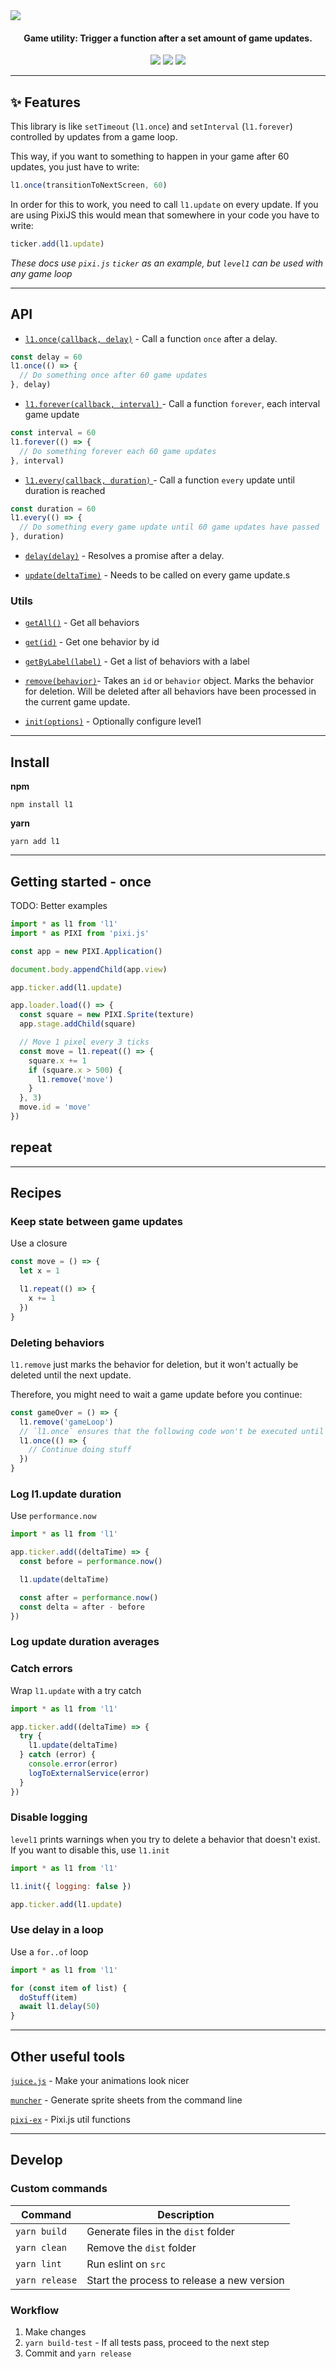<img src="./level1.png">
<h4 align="center">
  Game utility: Trigger a function after a set amount of game updates.
</h4>
<div align="center">
  <img src="https://badgen.net/npm/v/l1?icon=npm" />
  <!-- <img src="https://badgen.net/npm/dw/l1?icon=npm" /> -->
  <img src="https://badgen.net/bundlephobia/minzip/l1" />
  <img src="https://badgen.net/github/last-commit/rymdkraftverk/level1?icon=github" />
</div>

---

## :sparkles: Features

This library is like `setTimeout` (`l1.once`) and `setInterval` (`l1.forever`) controlled by updates from a game loop.

This way, if you want to something to happen in your game after 60 updates, you just have to write:

```js
l1.once(transitionToNextScreen, 60)
```

In order for this to work, you need to call `l1.update` on every update. If you are using PixiJS this would mean that somewhere in your code you have to write:

```js
ticker.add(l1.update)
```

_These docs use `pixi.js` `ticker` as an example, but `level1` can be used with any game loop_

---

## API

- [`l1.once(callback, delay)`](docs/once.md) - Call a function `once` after a delay.

```js
const delay = 60
l1.once(() => {
  // Do something once after 60 game updates
}, delay)
```

- [`l1.forever(callback, interval)` ](docs/forever.md) - Call a function `forever`, each interval game update

```js
const interval = 60
l1.forever(() => {
  // Do something forever each 60 game updates
}, interval)
```

- [`l1.every(callback, duration)` ](docs/every.md) - Call a function `every` update until duration is reached

```js
const duration = 60
l1.every(() => {
  // Do something every game update until 60 game updates have passed
}, duration)
```

- [`delay(delay)`](docs/delay.md) - Resolves a promise after a delay.

- [`update(deltaTime)`](docs/update.md) - Needs to be called on every game update.s

### Utils

- [`getAll()`](docs/getAll.md) - Get all behaviors

- [`get(id)`](docs/get.md) - Get one behavior by id

- [`getByLabel(label)`](docs/getByLabel.md) - Get a list of behaviors with a label

- [`remove(behavior)`](docs/remove.md)- Takes an `id` or `behavior` object. Marks the behavior for deletion. Will be deleted after all behaviors have been processed in the current game update.

- [`init(options)`](docs/init.md) - Optionally configure level1

---

## Install

**npm**

```
npm install l1
```

**yarn**

```
yarn add l1
```

---

## Getting started - once

TODO: Better examples

```js
import * as l1 from 'l1'
import * as PIXI from 'pixi.js'

const app = new PIXI.Application()

document.body.appendChild(app.view)

app.ticker.add(l1.update)

app.loader.load(() => {
  const square = new PIXI.Sprite(texture)
  app.stage.addChild(square)

  // Move 1 pixel every 3 ticks
  const move = l1.repeat(() => {
    square.x += 1
    if (square.x > 500) {
      l1.remove('move')
    }
  }, 3)
  move.id = 'move'
})
```

## repeat

---

## Recipes

### **Keep state between game updates**

Use a closure

```js
const move = () => {
  let x = 1

  l1.repeat(() => {
    x += 1
  })
}
```

### **Deleting behaviors**

`l1.remove` just marks the behavior for deletion, but it won't actually be deleted until the next update.

Therefore, you might need to wait a game update before you continue:

```js
const gameOver = () => {
  l1.remove('gameLoop')
  // `l1.once` ensures that the following code won't be executed until the `gameLoop` behavior has been deleted.
  l1.once(() => {
    // Continue doing stuff
  })
}
```

### **Log l1.update duration**

Use `performance.now`

```js
import * as l1 from 'l1'

app.ticker.add((deltaTime) => {
  const before = performance.now()

  l1.update(deltaTime)

  const after = performance.now()
  const delta = after - before
})
```

### **Log update duration averages**

### **Catch errors**

Wrap `l1.update` with a try catch

```js
import * as l1 from 'l1'

app.ticker.add((deltaTime) => {
  try {
    l1.update(deltaTime)
  } catch (error) {
    console.error(error)
    logToExternalService(error)
  }
})
```

### **Disable logging**

`level1` prints warnings when you try to delete a behavior that doesn't exist. If you want to disable this, use `l1.init`

```js
import * as l1 from 'l1'

l1.init({ logging: false })

app.ticker.add(l1.update)
```

### **Use delay in a loop**

Use a `for..of` loop

```js
import * as l1 from 'l1'

for (const item of list) {
  doStuff(item)
  await l1.delay(50)
}
```

---

## Other useful tools

[`juice.js`](https://github.com/rymdkraftverk/juice.js) - Make your animations look nicer

[`muncher`](https://github.com/sajmoni/muncher) - Generate sprite sheets from the command line

[`pixi-ex`](https://github.com/sajmoni/pixi-ex) - Pixi.js util functions

---

## Develop

### Custom commands

| Command        | Description                                |
| -------------- | ------------------------------------------ |
| `yarn build`   | Generate files in the `dist` folder        |
| `yarn clean`   | Remove the `dist` folder                   |
| `yarn lint`    | Run eslint on `src`                        |
| `yarn release` | Start the process to release a new version |

### Workflow

1. Make changes
2. `yarn build-test` - If all tests pass, proceed to the next step
3. Commit and `yarn release`
